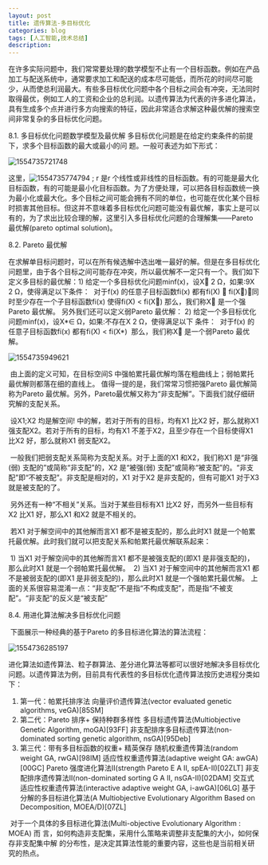 ```yaml
---
layout: post
title: 遗传算法-多目标优化
categories: blog
tags: [人工智能,技术总结]
description: 
---
```


​	在许多实际问题中，我们常常要处理的数学模型不止有一个目标函数。例如在产品加工与配送系统中，通常要求加工和配送的成本尽可能低，而所花的时间尽可能少，从而使总利润最大。有些多目标优化问题中各个目标之间会有冲突，无法同时取得最优，例如工人的工资和企业的总利润。
​	以遗传算法为代表的许多进化算法，具有生成多个点并进行多方向搜索的特征，因此非常适合求解这种最优解的搜索空间非常复杂的多目标优化问题。

8.1. 多目标优化问题数学模型及最优解
	多目标优化问题是在给定约束条件的前提下，求多个目标函数的最大或最小的问
题。一般可表述为如下形式：

![1554735721748](C:\Users\25080\AppData\Roaming\Typora\typora-user-images\1554735721748.png)

这里，![1554735774794](C:\Users\25080\AppData\Roaming\Typora\typora-user-images\1554735774794.png) ; r 是r 个线性或非线性的目标函数。有的可能是最大化目标函数，有的可能是最小化目标函数。为了方便处理，可以把各目标函数统一换为最小化或最大化。多个目标之间可能会拥有不同的单位，也可能在优化某个目标时损害其他目标。但这并不意味着多目标优化问题可能没有最优解，事实上是可以有的，为了求出比较合理的解，这里引入多目标优化问题的合理解集——Pareto 最优解(pareto optimal solution)。

8.2. Pareto 最优解

​	在求解单目标问题时，可以在所有候选解中选出唯一最好的解。但是在多目标优化问题里，由于各个目标之间可能存在冲突，所以最优解不一定只有一个。我们如下定义多目标的最优解：
​	1) 给定一个多目标优化问题minf(x)，设X 2 Ω，如果:9X 2 Ω，使得满足以下条件：
​	对于f(x) 的任意子目标函数fi(x) 都有fi(X)  fi(X)，同时至少存在一个子目标函数fi(x) 使得fi(X) < fi(X)
那么，我们称X 是一个强Pareto 最优解。
另外我们还可以定义弱Pareto 最优解：
2) 给定一个多目标优化问题minf(x)，设X*∈ Ω，如果:不存在X 2 Ω，使得满足以下
条件：
​	对于f(x) 的任意子目标函数fi(x) 都有fi(X) < fi(X*)
​	那么，我们称X 是一个弱Pareto 最优解。

![1554735949621](C:\Users\25080\AppData\Roaming\Typora\typora-user-images\1554735949621.png)



​	由上面的定义可知，在目标空间S 中强帕累托最优解均落在粗曲线上；弱帕累托最优解则都落在细的直线上。
​	值得一提的是，我们常常习惯把强Pareto 最优解简称为Pareto 最优解。另外，Pareto最优解又称为“非支配解”。下面我们就仔细研究解的支配关系。

​	设X1;X2 均是解空间! 中的解，若对于所有的目标，均有X1 比X2 好，那么就称X1 强支配X2。若对于所有的目标，均有X1 不差于X2，且至少存在一个目标使得X1比X2 好，那么就称X1 弱支配X2。	

​	一般我们把弱支配关系简称为支配关系。对于上面的X1 和X2，我们称X1 是“非强(弱) 支配的”或简称“非支配”的，X2 是“被强(弱) 支配”或简称“被支配”的。“非支配”即“不被支配”。非支配是相对的，X1 对于X2 是非支配的，但有可能X1 对于X3 就是被支配的了。	

​	另外还有一种“不相关”关系。当对于某些目标有X1 比X2 好，而另外一些目标有X2 比X1 好，那么X1 和X2 就是不相关的。	

​	若X1 对于解空间中的其他解而言X1 都不是被支配的，那么此时X1 就是一个帕累托最优解。此时我们就可以把支配关系和帕累托最优解联系起来：	

​	1) 当X1 对于解空间中的其他解而言X1 都不是被强支配的(即X1 是非强支配的)，那么此时X1 就是一个弱帕累托最优解。
​	2) 当X1 对于解空间中的其他解而言X1 都不是被弱支配的(即X1 是非弱支配的)，那么此时X1 就是一个强帕累托最优解。
​	上面的关系很容易混淆一点：“非支配”不是指“不构成支配”，而是指“不被支配”。“非支配”的反义是“被支配”

8.4. 用进化算法解决多目标优化问题

​	下面展示一种经典的基于Pareto 的多目标进化算法的算法流程：

![1554736285197](C:\Users\25080\AppData\Roaming\Typora\typora-user-images\1554736285197.png)

​	进化算法如遗传算法、粒子群算法、差分进化算法等都可以很好地解决多目标优化问题。以遗传算法为例，目前具有代表性的多目标优化遗传算法按历史进程分类如下：

1) 第一代：帕累托排序法
向量评价遗传算法(vector evaluated genetic algorithms, veGA)[85SM]
2) 第二代：Pareto 排序+ 保持种群多样性
多目标遗传算法(Multiobjective Genetic Algorithm, moGA)[93FF]
非支配排序多目标遗传算法(non-dominated sorting genetic algorithm, nsGA)[95Deb]
3) 第三代：带有多目标函数的权重+ 精英保存
随机权重遗传算法(random weight GA, rwGA)[98IM]
适应性权重遗传算法(adaptive weight GA: awGA)[00GC]
Pareto 强度进化算法II(strength Pareto E A II, spEA-II)[02ZLT]
非支配排序遗传算法II(non-dominated sorting G A II, nsGA-II)[02DAM]
交互式适应性权重遗传算法(interactive adaptive weight GA, i-awGA)[06LG]
基于分解的多目标进化算法(A Multiobjective Evolutionary Algorithm Based on Decomposition,
MOEA/D)[07ZL]

​	对于一个具体的多目标进化算法(Multi-objective Evolutionary Algorithm : MOEA) 而
言，如何构造非支配集，采用什么策略来调整非支配集的大小，如何保存非支配集中解
的分布性，是决定其算法性能的重要内容，这些也是当前相关研究的热点。
